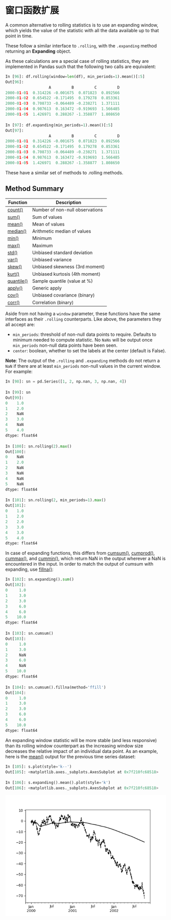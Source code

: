 # 窗口函数扩展

A common alternative to rolling statistics is to use an expanding window, which yields the value of the statistic with all the data available up to that point in time.

These follow a similar interface to ``.rolling``, with the ``.expanding`` method returning an **Expanding** object.

As these calculations are a special case of rolling statistics, they are implemented in Pandas such that the following two calls are equivalent:

```python
In [96]: df.rolling(window=len(df), min_periods=1).mean()[:5]
Out[96]: 
                   A         B         C         D
2000-01-01  0.314226 -0.001675  0.071823  0.892566
2000-01-02  0.654522 -0.171495  0.179278  0.853361
2000-01-03  0.708733 -0.064489 -0.238271  1.371111
2000-01-04  0.987613  0.163472 -0.919693  1.566485
2000-01-05  1.426971  0.288267 -1.358877  1.808650

In [97]: df.expanding(min_periods=1).mean()[:5]
Out[97]: 
                   A         B         C         D
2000-01-01  0.314226 -0.001675  0.071823  0.892566
2000-01-02  0.654522 -0.171495  0.179278  0.853361
2000-01-03  0.708733 -0.064489 -0.238271  1.371111
2000-01-04  0.987613  0.163472 -0.919693  1.566485
2000-01-05  1.426971  0.288267 -1.358877  1.808650
```

These have a similar set of methods to .rolling methods.

## Method Summary

Function | Description
---|---
[count()](http://Pandas.pydata.org/Pandas-docs/stable/generated/Pandas.core.window.Expanding.count.html#Pandas.core.window.Expanding.count) | Number of non-null observations
[sum()](http://Pandas.pydata.org/Pandas-docs/stable/generated/Pandas.core.window.Expanding.sum.html#Pandas.core.window.Expanding.sum) | Sum of values
[mean()](http://Pandas.pydata.org/Pandas-docs/stable/generated/Pandas.core.window.Expanding.mean.html#Pandas.core.window.Expanding.mean) | Mean of values
[median()](http://Pandas.pydata.org/Pandas-docs/stable/generated/Pandas.core.window.Expanding.median.html#Pandas.core.window.Expanding.median) | Arithmetic median of values
[min()](http://Pandas.pydata.org/Pandas-docs/stable/generated/Pandas.core.window.Expanding.min.html#Pandas.core.window.Expanding.min) | Minimum
[max()](http://Pandas.pydata.org/Pandas-docs/stable/generated/Pandas.core.window.Expanding.max.html#Pandas.core.window.Expanding.max) | Maximum
[std()](http://Pandas.pydata.org/Pandas-docs/stable/generated/Pandas.core.window.Expanding.std.html#Pandas.core.window.Expanding.std) | Unbiased standard deviation
[var()](http://Pandas.pydata.org/Pandas-docs/stable/generated/Pandas.core.window.Expanding.var.html#Pandas.core.window.Expanding.var) | Unbiased variance
[skew()](http://Pandas.pydata.org/Pandas-docs/stable/generated/Pandas.core.window.Expanding.skew.html#Pandas.core.window.Expanding.skew) | Unbiased skewness (3rd moment)
[kurt()](http://Pandas.pydata.org/Pandas-docs/stable/generated/Pandas.core.window.Expanding.kurt.html#Pandas.core.window.Expanding.kurt) | Unbiased kurtosis (4th moment)
[quantile()](http://Pandas.pydata.org/Pandas-docs/stable/generated/Pandas.core.window.Expanding.quantile.html#Pandas.core.window.Expanding.quantile) | Sample quantile (value at %)
[apply()](http://Pandas.pydata.org/Pandas-docs/stable/generated/Pandas.core.window.Expanding.apply.html#Pandas.core.window.Expanding.apply) | Generic apply
[cov()](http://Pandas.pydata.org/Pandas-docs/stable/generated/Pandas.core.window.Expanding.cov.html#Pandas.core.window.Expanding.cov) | Unbiased covariance (binary)
[corr()](http://Pandas.pydata.org/Pandas-docs/stable/generated/Pandas.core.window.Expanding.corr.html#Pandas.core.window.Expanding.corr) | Correlation (binary)

Aside from not having a ``window`` parameter, these functions have the same interfaces as their ``.rolling`` counterparts. Like above, the parameters they all accept are:

- ``min_periods``: threshold of non-null data points to require. Defaults to minimum needed to compute statistic. No ``NaNs`` will be output once ``min_periods`` non-null data points have been seen.
- ``center``: boolean, whether to set the labels at the center (default is False).

**Note**: The output of the ``.rolling`` and ``.expanding`` methods do not return a ``NaN`` if there are at least ``min_periods`` non-null values in the current window. For example:

```python
In [98]: sn = pd.Series([1, 2, np.nan, 3, np.nan, 4])

In [99]: sn
Out[99]: 
0    1.0
1    2.0
2    NaN
3    3.0
4    NaN
5    4.0
dtype: float64

In [100]: sn.rolling(2).max()
Out[100]: 
0    NaN
1    2.0
2    NaN
3    NaN
4    NaN
5    NaN
dtype: float64

In [101]: sn.rolling(2, min_periods=1).max()
Out[101]: 
0    1.0
1    2.0
2    2.0
3    3.0
4    3.0
5    4.0
dtype: float64
```

In case of expanding functions, this differs from [cumsum()](http://Pandas.pydata.org/Pandas-docs/stable/generated/Pandas.DataFrame.cumsum.html#Pandas.DataFrame.cumsum), [cumprod()](http://Pandas.pydata.org/Pandas-docs/stable/generated/Pandas.DataFrame.cumprod.html#Pandas.DataFrame.cumprod), [cummax()](http://Pandas.pydata.org/Pandas-docs/stable/generated/Pandas.DataFrame.cummax.html#Pandas.DataFrame.cummax), and [cummin()](http://Pandas.pydata.org/Pandas-docs/stable/generated/Pandas.DataFrame.cummin.html#Pandas.DataFrame.cummin), which return NaN in the output wherever a NaN is encountered in the input. In order to match the output of cumsum with expanding, use [fillna()](http://Pandas.pydata.org/Pandas-docs/stable/generated/Pandas.DataFrame.fillna.html#Pandas.DataFrame.fillna):

```python
In [102]: sn.expanding().sum()
Out[102]: 
0     1.0
1     3.0
2     3.0
3     6.0
4     6.0
5    10.0
dtype: float64

In [103]: sn.cumsum()
Out[103]: 
0     1.0
1     3.0
2     NaN
3     6.0
4     NaN
5    10.0
dtype: float64

In [104]: sn.cumsum().fillna(method='ffill')
Out[104]: 
0     1.0
1     3.0
2     3.0
3     6.0
4     6.0
5    10.0
dtype: float64
```

An expanding window statistic will be more stable (and less responsive) than its rolling window counterpart as the increasing window size decreases the relative impact of an individual data point. As an example, here is the [mean()](http://Pandas.pydata.org/Pandas-docs/stable/generated/Pandas.core.window.Expanding.mean.html#Pandas.core.window.Expanding.mean) output for the previous time series dataset:

```python
In [105]: s.plot(style='k--')
Out[105]: <matplotlib.axes._subplots.AxesSubplot at 0x7f210fc68518>

In [106]: s.expanding().mean().plot(style='k')
Out[106]: <matplotlib.axes._subplots.AxesSubplot at 0x7f210fc68518>
```

![扩展窗口示例](/static/images/expanding_mean_frame.png)